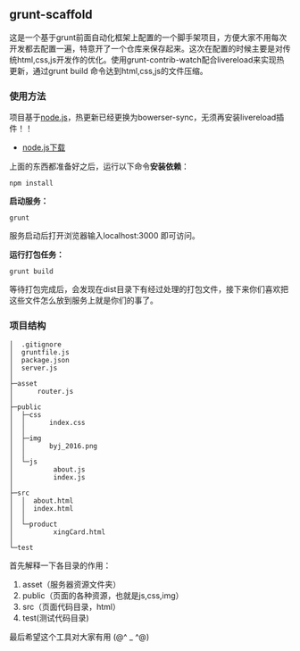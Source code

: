 ## grunt-scaffold

这是一个基于grunt前面自动化框架上配置的一个脚手架项目，方便大家不用每次开发都去配置一遍，特意开了一个仓库来保存起来。这次在配置的时候主要是对传统html,css,js开发作的优化。使用grunt-contrib-watch配合livereload来实现热更新，通过grunt build 命令达到html,css,js的文件压缩。

### 使用方法

项目基于[node.js](https://nodejs.org/en/)，热更新已经更换为bowerser-sync，无须再安装livereload插件！！

- [node.js下载](https://nodejs.org/en/download/)

上面的东西都准备好之后，运行以下命令**安装依赖**：

```
npm install
```

**启动服务：**

```
grunt
```

服务启动后打开浏览器输入localhost:3000 即可访问。

**运行打包任务：**

```
grunt build
```

等待打包完成后，会发现在dist目录下有经过处理的打包文件，接下来你们喜欢把这些文件怎么放到服务上就是你们的事了。

### 项目结构

```
│  .gitignore
│  gruntfile.js
│  package.json
│  server.js
│  
├─asset
│      router.js
│          
├─public
│  ├─css
│  │      index.css
│  │      
│  ├─img
│  │      byj_2016.png
│  │      
│  └─js
│          about.js
│          index.js
│          
├─src
│  │  about.html
│  │  index.html
│  │  
│  └─product
│          xingCard.html
│          
└─test
```

首先解释一下各目录的作用：

1. asset（服务器资源文件夹）
2. public（页面的各种资源，也就是js,css,img）
3. src（页面代码目录，html）
4. test(测试代码目录)

最后希望这个工具对大家有用 (@^ _ ^@)